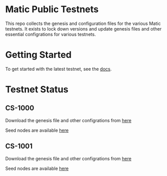 # Matic Public Testnets

This repo collects the genesis and configuration files for the various Matic testnets. It exists to lock down versions and update genesis files and other essential configrations for various testnets.

# Getting Started

To get started with the latest testnet, see the [docs](https://docs.matic.network/staking/participate-in-counter-stake/).

# Testnet Status

## CS-1000

Download the genesis file and other configrations from [here](https://github.com/maticnetwork/public-testnets/tree/master/CS-1000)

Seed nodes are available [here](https://github.com/maticnetwork/public-testnets/blob/master/CS-1000/seeds.txt)

## CS-1001

Download the genesis file and other configrations from [here](https://github.com/maticnetwork/public-testnets/tree/master/CS-1001)

Seed nodes are available [here](https://github.com/maticnetwork/public-testnets/blob/master/CS-1001/seeds.txt)

